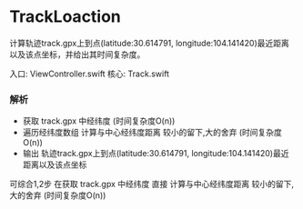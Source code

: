 # TrackLoaction
计算轨迹track.gpx上到点(latitude:30.614791, longitude:104.141420)最近距离以及该点坐标，并给出其时间复杂度。

入口: ViewController.swift
核心: Track.swift


### 解析
- 获取 track.gpx 中经纬度   (时间复杂度O(n))
- 遍历经纬度数组 计算与中心经纬度距离 较小的留下,大的舍弃   (时间复杂度O(n))
- 输出 轨迹track.gpx上到点(latitude:30.614791, longitude:104.141420)最近距离以及该点坐标

可综合1,2步  在获取 track.gpx 中经纬度  直接 计算与中心经纬度距离 较小的留下,大的舍弃   (时间复杂度O(n))
